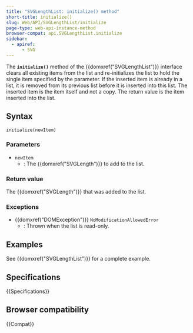 ```yaml
---
title: "SVGLengthList: initialize() method"
short-title: initialize()
slug: Web/API/SVGLengthList/initialize
page-type: web-api-instance-method
browser-compat: api.SVGLengthList.initialize
sidebar:
  - apiref:
      - SVG
---
```


The **`initialize()`** method of the {{domxref("SVGLengthList")}} interface clears all existing items from the list and re-initializes the list to hold the single item specified by the parameter. If the inserted item is already in a list, it is removed from its previous list before it is inserted into this list. The inserted item is the item itself and not a copy. The return value is the item inserted into the list.

## Syntax

```js-nolint
initialize(newItem)
```

### Parameters

- `newItem`
  - : The {{domxref("SVGLength")}} to add to the list.

### Return value

The {{domxref("SVGLength")}} that was added to the list.

### Exceptions

- {{domxref("DOMException")}} `NoModificationAllowedError`
  - : Thrown when the list is read-only.

## Examples

See {{domxref("SVGLengthList")}} for a complete example.

## Specifications

{{Specifications}}

## Browser compatibility

{{Compat}}
